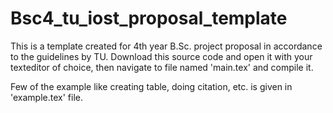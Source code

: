 # Bsc4_tu_iost_proposal_template

This is a template created for 4th year B.Sc. project proposal in accordance to
the guidelines by TU. Download this source code and open it with your
texteditor of choice, then navigate to file named 'main.tex' and compile it.

Few of the example like creating table, doing citation, etc. is given in
'example.tex' file.
